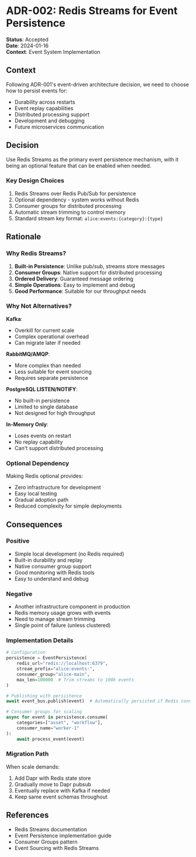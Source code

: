 # ADR-002: Redis Streams for Event Persistence

**Status**: Accepted  
**Date**: 2024-01-16  
**Context**: Event System Implementation

## Context

Following ADR-001's event-driven architecture decision, we need to choose how to persist events for:
- Durability across restarts
- Event replay capabilities
- Distributed processing support
- Development and debugging
- Future microservices communication

## Decision

Use Redis Streams as the primary event persistence mechanism, with it being an optional feature that can be enabled when needed.

### Key Design Choices
1. Redis Streams over Redis Pub/Sub for persistence
2. Optional dependency - system works without Redis
3. Consumer groups for distributed processing
4. Automatic stream trimming to control memory
5. Standard stream key format: `alice:events:{category}:{type}`

## Rationale

### Why Redis Streams?

1. **Built-in Persistence**: Unlike pub/sub, streams store messages
2. **Consumer Groups**: Native support for distributed processing
3. **Ordered Delivery**: Guaranteed message ordering
4. **Simple Operations**: Easy to implement and debug
5. **Good Performance**: Suitable for our throughput needs

### Why Not Alternatives?

**Kafka**: 
- Overkill for current scale
- Complex operational overhead
- Can migrate later if needed

**RabbitMQ/AMQP**:
- More complex than needed
- Less suitable for event sourcing
- Requires separate persistence

**PostgreSQL LISTEN/NOTIFY**:
- No built-in persistence
- Limited to single database
- Not designed for high throughput

**In-Memory Only**:
- Loses events on restart
- No replay capability
- Can't support distributed processing

### Optional Dependency

Making Redis optional provides:
- Zero infrastructure for development
- Easy local testing
- Gradual adoption path
- Reduced complexity for simple deployments

## Consequences

### Positive
- Simple local development (no Redis required)
- Built-in durability and replay
- Native consumer group support
- Good monitoring with Redis tools
- Easy to understand and debug

### Negative
- Another infrastructure component in production
- Redis memory usage grows with events
- Need to manage stream trimming
- Single point of failure (unless clustered)

### Implementation Details

```python
# Configuration
persistence = EventPersistence(
    redis_url="redis://localhost:6379",
    stream_prefix="alice:events:",
    consumer_group="alice-main",
    max_len=100000  # Trim streams to 100k events
)

# Publishing with persistence
await event_bus.publish(event)  # Automatically persisted if Redis connected

# Consumer groups for scaling
async for event in persistence.consume(
    categories=["asset", "workflow"],
    consumer_name="worker-1"
):
    await process_event(event)
```

### Migration Path

When scale demands:
1. Add Dapr with Redis state store
2. Gradually move to Dapr pubsub
3. Eventually replace with Kafka if needed
4. Keep same event schemas throughout

## References

- Redis Streams documentation
- Event Persistence implementation guide
- Consumer Groups pattern
- Event Sourcing with Redis Streams